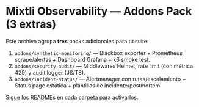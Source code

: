 # Mixtli Observability — Addons Pack (3 extras)

Este archivo agrupa **tres** packs adicionales para tu suite:

1) `addons/synthetic-monitoring/` — Blackbox exporter + Prometheus scrape/alertas + Dashboard Grafana + k6 smoke test.
2) `addons/security-audit/` — Middlewares Helmet, rate limit (con métrica 429) y audit logger (JS/TS).
3) `addons/incident-status/` — Alertmanager con rutas/escalamiento + Status page estática + plantillas de incidente/postmortem.

Sigue los READMEs en cada carpeta para activarlos.
